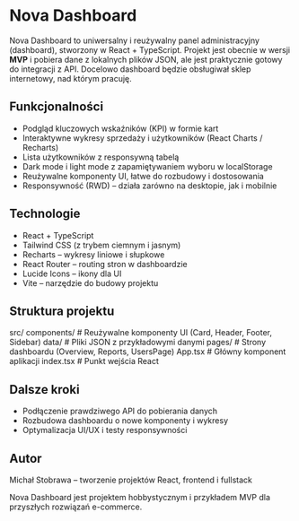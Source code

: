 # Nova Dashboard

Nova Dashboard to uniwersalny i reużywalny panel administracyjny (dashboard), stworzony w React + TypeScript. Projekt jest obecnie w wersji **MVP** i pobiera dane z lokalnych plików JSON, ale jest praktycznie gotowy do integracji z API. Docelowo dashboard będzie obsługiwał sklep internetowy, nad którym pracuję.  

## Funkcjonalności

- Podgląd kluczowych wskaźników (KPI) w formie kart  
- Interaktywne wykresy sprzedaży i użytkowników (React Charts / Recharts)  
- Lista użytkowników z responsywną tabelą  
- Dark mode i light mode z zapamiętywaniem wyboru w localStorage  
- Reużywalne komponenty UI, łatwe do rozbudowy i dostosowania  
- Responsywność (RWD) – działa zarówno na desktopie, jak i mobilnie  

## Technologie

- React + TypeScript  
- Tailwind CSS (z trybem ciemnym i jasnym)  
- Recharts – wykresy liniowe i słupkowe  
- React Router – routing stron w dashboardzie  
- Lucide Icons – ikony dla UI  
- Vite – narzędzie do budowy projektu

## Struktura projektu
src/
  components/    # Reużywalne komponenty UI (Card, Header, Footer, Sidebar)
  data/          # Pliki JSON z przykładowymi danymi
  pages/         # Strony dashboardu (Overview, Reports, UsersPage)
  App.tsx        # Główny komponent aplikacji
  index.tsx      # Punkt wejścia React

## Dalsze kroki

- Podłączenie prawdziwego API do pobierania danych
- Rozbudowa dashboardu o nowe komponenty i wykresy
- Optymalizacja UI/UX i testy responsywności

## Autor

Michał Stobrawa – tworzenie projektów React, frontend i fullstack

Nova Dashboard jest projektem hobbystycznym i przykładem MVP dla przyszłych rozwiązań e-commerce.
